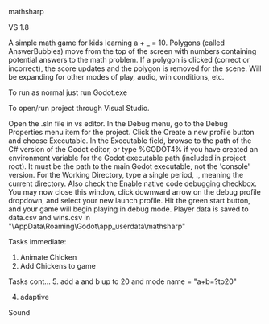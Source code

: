 mathsharp

VS 1.8

A simple math game for kids learning a + _ = 10. Polygons (called AnswerBubbles) move from the top of the screen with numbers containing potential answers to the math problem. If a polygon is clicked (correct or incorrect), the score updates and the polygon is removed for the scene. 
Will be expanding for other modes of play, audio, win conditions, etc. 


To run as normal just run Godot.exe 

To open/run project through Visual Studio. 

Open the .sln file in vs editor. In the Debug menu, go to the Debug Properties menu item for the project. Click the Create a new profile button and choose Executable. In the Executable field, browse to the path of the C# version of the Godot editor, or type %GODOT4% if you have created an environment variable for the Godot executable path (included in project root). It must be the path to the main Godot executable, not the 'console' version. For the Working Directory, type a single period, ., meaning the current directory. Also check the Enable native code debugging checkbox. You may now close this window, click downward arrow on the debug profile dropdown, and select your new launch profile. Hit the green start button, and your game will begin playing in debug mode.
Player data is saved to data.csv and wins.csv in "\AppData\Roaming\Godot\app_userdata\mathsharp" 


Tasks immediate:
1. Animate Chicken
2. Add Chickens to game 


Tasks cont... 
5. add a and b up to 20 and mode name = "a+b=?to20" 

4. adaptive


Sound 
